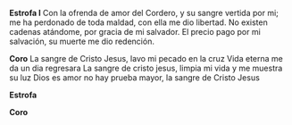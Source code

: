 **Estrofa I**
Con la ofrenda de amor del Cordero, y su sangre vertida por mi;
me ha perdonado de toda maldad, con ella me dio libertad.
No existen cadenas atándome, por gracia de mi salvador.
El precio pago por mi salvación, su muerte me dio redención.

**Coro**
La sangre de Cristo Jesus,   lavo mi pecado en la cruz
Vida eterna me da un dia regresara
La sangre de cristo jesus,    limpia mi vida y me muestra su luz
Dios es amor no hay prueba mayor, la sangre de Cristo Jesus

**Estrofa**

**Coro**